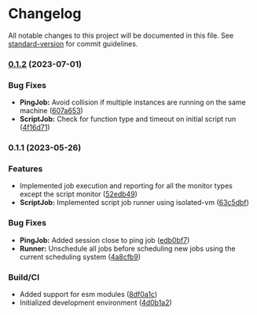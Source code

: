 # Changelog

All notable changes to this project will be documented in this file. See [standard-version](https://github.com/conventional-changelog/standard-version) for commit guidelines.

### [0.1.2](https://github.com/opsvent/reporter/compare/v0.1.1...v0.1.2) (2023-07-01)


### Bug Fixes

* **PingJob:** Avoid collision if multiple instances are running on the same machine ([607a653](https://github.com/opsvent/reporter/commit/607a653fb662106a176bdf6054167bebf25738a2))
* **ScriptJob:** Check for function type and timeout on initial script run ([4f16d71](https://github.com/opsvent/reporter/commit/4f16d7125510ca989f8a2c8c0de819b7005ea9a5))

### 0.1.1 (2023-05-26)


### Features

* Implemented job execution and reporting for all the monitor types except the script monitor ([52edb49](https://github.com/opsvent/reporter/commit/52edb49c756caebaf3eb38d92a5fefd5a7685fcc))
* **ScriptJob:** Implemented script job runner using isolated-vm ([63c5dbf](https://github.com/opsvent/reporter/commit/63c5dbf126586231479a8dfb72dfa99a6afcfe39))


### Bug Fixes

* **PingJob:** Added session close to ping job ([edb0bf7](https://github.com/opsvent/reporter/commit/edb0bf729d3a552fa754fc434e634ca17e1ba532))
* **Runner:** Unschedule all jobs before scheduling new jobs using the current scheduling system ([4a8cfb9](https://github.com/opsvent/reporter/commit/4a8cfb9a7c116de384773edd11c67494e405b1d3))


### Build/CI

* Added support for esm modules ([8df0a1c](https://github.com/opsvent/reporter/commit/8df0a1ca27dd243b7c93fe6bb9aed130e2e597ca))
* Initialized development environment ([4d0b1a2](https://github.com/opsvent/reporter/commit/4d0b1a291c19c37aeebe8e5639607a65d7a154e7))
